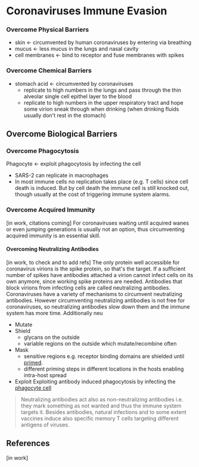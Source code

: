 # Coronaviruses Immune Evasion

### Overcome Physical Barriers
- skin <- circumvented by human coronaviruses by entering via breathing
- mucus <- less mucus in the lungs and nasal cavity
- cell membranes <- bind to receptor and fuse membranes with spikes

### Overcome Chemical Barriers
- stomach acid <- circumvented by coronaviruses 
  - replicate to high numbers in the lungs and pass through the thin alveolar single cell epithel layer to the blood
  - replicate to high numbers in the upper respiratory tract and hope some virion sneak through when drinking (when drinking fluids usually don't rest in the stomach)

## Overcome Biological Barriers
### Overcome Phagocytosis
Phagocyte <- exploit phagocytosis by infecting the cell
- SARS-2 can replicate in macrophages
- In most immune cells no replication takes place (e.g. T cells) since cell death is induced. But by cell death the immune cell is still knocked out, though usually at the cost of triggering immune system alarms. 

### Overcome Acquired Immunity
[in work, citations coming]
For coronaviruses waiting until acquired wanes or even jumping generations is usually not an option, thus circumventing acquired immunity is an essential skill. 

#### Overcoming Neutralizing Antibodies
[in work, to check and to add refs]
The only protein well accessible for coronavirus virions is the spike protein, so that's the target. If a sufficient number of spikes have antibodies attached a virion cannot infect cells on its own anymore, since working spike proteins are needed. Antibodies that block virions from infecting cells are called neutralizing antibodies. Coronaviruses have a variety of mechanisms to circumvent neutralizing antibodies. However circumventing neutralizing antibodies is not free for coronaviruses, so neutralizing antibodies slow down them and the immune system has more time. Additionally neu
- Mutate
- Shield
  - glycans on the outside
  - variable regions on the outside which mutate/recombine often
- Mask
  - sensitive regions e.g. receptor binding domains are shielded until [primed](./coronavirus.md#virion-activation). 
  - different priming steps in different locations in the hosts enabling intra-host spread
- Exploit
  Exploiting antibody induced phagocytosis by infecting the [phagocyte cell](#overcome-phagocytosis)
  
> Neutralizing antibodies act also as non-neutralizing antibodies i.e. they mark something as not wanted and thus the immune system targets it.
> Besides antibodies, natural infections and to some extent vaccines induce also specific memory T cells targeting different antigens of viruses.


## References
[in work]
